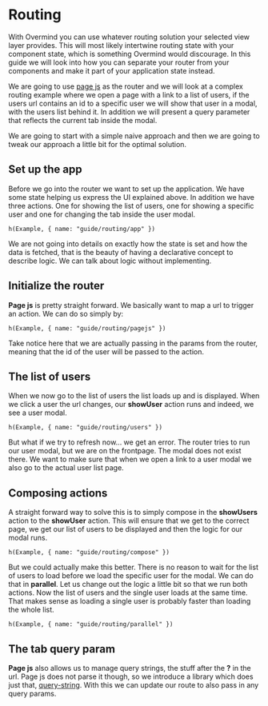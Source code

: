 # Routing

With Overmind you can use whatever routing solution your selected view layer provides. This will most likely intertwine routing state with your component state, which is something Overmind would discourage. In this guide we will look into how you can separate your router from your components and make it part of your application state instead.

We are going to use [page js](https://www.npmjs.com/package/page) as the router and we will look at a complex routing example where we open a page with a link to a list of users, if the users url contains an id to a specific user we will show that user in a modal, with the users list behind it. In addition we will present a query parameter that reflects the current tab inside the modal.

We are going to start with a simple naive approach and then we are going to tweak our approach a little bit for the optimal solution.

## Set up the app

Before we go into the router we want to set up the application. We have some state helping us express the UI explained above. In addition we have three actions. One for showing the list of users, one for showing a specific user and one for changing the tab inside the user modal.

```marksy
h(Example, { name: "guide/routing/app" })
```

We are not going into details on exactly how the state is set and how the data is fetched, that is the beauty of having a declarative concept to describe logic. We can talk about logic without implementing.

## Initialize the router

**Page js** is pretty straight forward. We basically want to map a url to trigger an action. We can do so simply by:

```marksy
h(Example, { name: "guide/routing/pagejs" })
```

Take notice here that we are actually passing in the params from the router, meaning that the id of the user will be passed to the action.

## The list of users

When we now go to the list of users the list loads up and is displayed. When we click a user the url changes, our **showUser** action runs and indeed, we see a user modal.


```marksy
h(Example, { name: "guide/routing/users" })
```


But what if we try to refresh now... we get an error. The router tries to run our user modal, but we are on the frontpage. The modal does not exist there. We want to make sure that when we open a link to a user modal we also go to the actual user list page.

## Composing actions

A straight forward way to solve this is to simply compose in the **showUsers** action to the **showUser** action. This will ensure that we get to the correct page, we get our list of users to be displayed and then the logic for our modal runs.

```marksy
h(Example, { name: "guide/routing/compose" })
```

But we could actually make this better. There is no reason to wait for the list of users to load before we load the specific user for the modal. We can do that in **parallel**. Let us change out the logic a little bit so that we run both actions. Now the list of users and the single user loads at the same time. That makes sense as loading a single user is probably faster than loading the whole list.

```marksy
h(Example, { name: "guide/routing/parallel" })
```

## The tab query param

**Page js** also allows us to manage query strings, the stuff after the **?** in the url. Page js does not parse it though, so we introduce a library which does just that, [query-string](https://www.npmjs.com/package/query-string). With this we can update our route to also pass in any query params.



